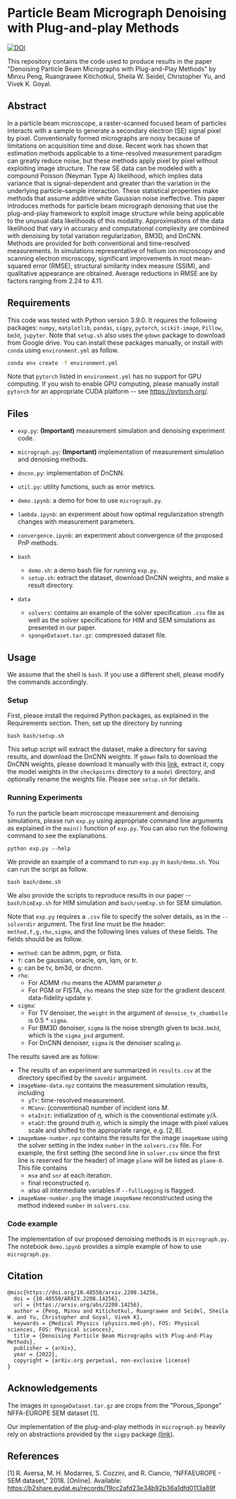 # Particle Beam Micrograph Denoising with Plug-and-play Methods

[![DOI](https://zenodo.org/badge/641179077.svg)](https://zenodo.org/badge/latestdoi/641179077)

This repository contains the code used to produce results in the paper "Denoising Particle Beam Micrographs with Plug-and-Play Methods" by Minxu Peng, Ruangrawee Kitichotkul, Sheila W. Seidel, Christopher Yu, and Vivek K. Goyal.

## Abstract

In a particle beam microscope, a raster-scanned focused beam of particles interacts with a sample to generate a secondary electron (SE) signal pixel by pixel. Conventionally formed micrographs are noisy because of limitations on acquisition time and dose. Recent work has shown that estimation methods applicable to a time-resolved measurement paradigm can greatly reduce noise, but these methods apply pixel by pixel without exploiting image structure. The raw SE data can be modeled with a compound Poisson (Neyman Type A) likelihood, which implies data variance that is signal-dependent and greater than the variation in the underlying particle–sample interaction. These statistical properties make methods that assume additive white Gaussian noise ineffective. This paper introduces methods for particle beam micrograph denoising that use the plug-and-play framework to exploit image structure while being applicable to the unusual data likelihoods of this modality. Approximations of the data likelihood that vary in accuracy and computational complexity are combined with denoising by total variation regularization, BM3D, and DnCNN. Methods are provided for both conventional and time-resolved measurements. In simulations representative of helium ion microscopy and scanning electron microscopy, significant improvements in root mean-squared error (RMSE), structural similarity index measure (SSIM), and qualitative appearance are obtained. Average reductions in RMSE are by factors ranging from 2.24 to 4.11.

## Requirements

This code was tested with Python version 3.9.0. It requires the following packages: `numpy`, `matplotlib`, `pandas`, `sigpy`, `pytorch`, `scikit-image`, `Pillow`, `bm3d`, `jupyter`. Note that `setup.sh` also uses the `gdown` package to download from Google drive. You can install these packages manually, or install with `conda` using `environment.yml` as follow.

```bash
conda env create -f environment.yml
```

Note that `pytorch` listed in `environment.yml` has no support for GPU computing. If you wish to enable GPU computing, please manually install `pytorch` for an appropriate CUDA platform -- see https://pytorch.org/.

## Files

* `exp.py`: **(Important)** measurement simulation and denoising experiment code.
* `micrograph.py`: **(Important)** implementation of measurement simulation and denoising methods.

* `dncnn.py`: implementation of DnCNN.
* `util.py`: utility functions, such as error metrics.
* `demo.ipynb`: a demo for how to use `micrograph.py`.
* `lambda.ipynb`: an experiment about how optimal regularization strength changes with measurement parameters.
* `convergence.ipynb`: an experiment about convergence of the proposed PnP methods.
* `bash`
  * `demo.sh`: a demo bash file for running `exp.py`.
  * `setup.sh`: extract the dataset, download DnCNN weights, and make a result directory.
* `data`
  * `solvers`: contains an example of the solver specification `.csv` file as well as the solver specifications for HIM and SEM simulations as presented in our paper.
  * `spongeDataset.tar.gz`: compressed dataset file.

## Usage

We assume that the shell is `bash`. If you use a different shell, please modify the commands accordingly.

### Setup

First, please install the required Python packages, as explained in the Requirements section. Then, set up the directory by running

```
bash bash/setup.sh
```

This setup script will extract the dataset, make a directory for saving results, and download the DnCNN weights. If `gdown` fails to download the DnCNN weights, please download it manually with this [link](https://drive.google.com/file/d/1WkArJReKKGUX3TQIWzumnPch319C906m/view?usp=share_link), extract it, copy the model weights in the `checkpoints` directory to a `model` directory, and optionally rename the weights file. Please see `setup.sh` for details.

### Running Experiments

To run the particle beam microscope measurement and denoising simulations, please run `exp.py` using appropriate command line arguments as explained in the `main()` function of `exp.py`. You can also run the following command to see the explanations.

```
python exp.py --help
```

We provide an example of a command to run `exp.py` in `bash/demo.sh`. You can run the script as follow.

```
bash bash/demo.sh
```

We also provide the scripts to reproduce results in our paper -- `bash/himExp.sh` for HIM simulation and `bash/semExp.sh` for SEM simulation. 

Note that `exp.py` requires a `.csv` file to specify the solver details, as in the `--solverdir` argument. The first line must be the header: `method,f,g,rho,sigma`, and the following lines values of these fields. The fields should be as follow.

* `method`: can be admm, pgm, or fista.
* `f`: can be gaussian, oracle, qm, lqm, or tr.
* `g`: can be tv, bm3d, or dncnn.
* `rho`: 
  * For ADMM `rho` means the ADMM parameter $\rho$
  * For PGM or FISTA, `rho` means the step size for the gradient descent data-fidelity update $\gamma$.
* `sigma`: 
  * For TV denoiser, the `weight` in the argument of `denoise_tv_chambolle` is 0.5 * `sigma`.
  * For BM3D denoiser, `sigma` is the noise strength given to `bm3d.bm3d`, which is the `sigma_psd` argument.
  * For DnCNN denoiser, `sigma` is the denoiser scaling $\mu$.

The results saved are as follow:

* The results of an experiment are summarized in `results.csv` at the directory specified by the `savedir` argument.
* `imageName-data.npz` contains the measurement simulation results, including
  * `yTr`: time-resolved measurement.
  * `MConv`: (conventional) number of incident ions $M$.
  * `etaInit`: initialization of $\eta$, which is the conventional estimate $y / \lambda$.
  * `etaGt`: the ground truth $\eta$, which is simply the image with pixel values scale and shifted to the appropriate range, e.g. $[2, 8]$.
* `imageName-number.npz` contains the results for the image `imageName` using the solver setting in the index `number` in the `solvers.csv` file. For example, the first setting (the second line in `solver.csv` since the first line is reserved for the header) of image `plane` will be listed as `plane-0`. This file contains
  * `mse` and `snr` at each iteration.
  * final reconstructed $\eta$.
  * also all intermediate variables if `--fullLogging` is flagged.
* `imageName-number.png` the image `imageName` reconstructed using the method indexed `number` in `solvers.csv`.

### Code example

The implementation of our proposed denoising methods is in `micrograph.py`. The notebook `demo.ipynb` provides a simple example of how to use `micrograph.py`.

## Citation

```
@misc{https://doi.org/10.48550/arxiv.2208.14256,
  doi = {10.48550/ARXIV.2208.14256},
  url = {https://arxiv.org/abs/2208.14256},
  author = {Peng, Minxu and Kitichotkul, Ruangrawee and Seidel, Sheila W. and Yu, Christopher and Goyal, Vivek K},
  keywords = {Medical Physics (physics.med-ph), FOS: Physical sciences, FOS: Physical sciences},
  title = {Denoising Particle Beam Micrographs with Plug-and-Play Methods},
  publisher = {arXiv},
  year = {2022},
  copyright = {arXiv.org perpetual, non-exclusive license}
}
```

## Acknowledgements

The images in `spongeDataset.tar.gz` are crops from the "Porous_Sponge" NFFA-EUROPE SEM dataset [1].

Our implementation of the plug-and-play methods in `micrograph.py` heavily rely on abstractions provided by the `sigpy` package [(link)](https://sigpy.readthedocs.io/en/latest/).

## References

[1] R. Aversa, M. H. Modarres, S. Cozzini, and R. Ciancio, “NFFAEUROPE - SEM dataset,” 2018. [Online]. Available: https://b2share.eudat.eu/records/19cc2afd23e34b92b36a1dfd0113a89f

